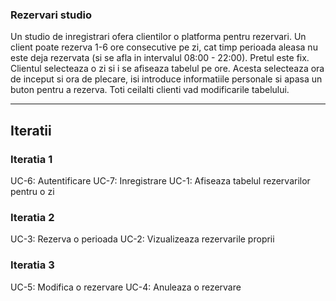 
### Rezervari studio
Un studio de inregistrari ofera clientilor o platforma pentru rezervari.
Un client poate rezerva 1-6 ore consecutive pe zi, cat timp perioada aleasa nu este deja rezervata (si se afla in intervalul 08:00 - 22:00). Pretul este fix.
Clientul selecteaza o zi si i se afiseaza tabelul pe ore. Acesta selecteaza ora de inceput si ora de plecare, isi introduce informatiile personale si apasa un buton pentru a rezerva. Toti ceilalti clienti vad modificarile tabelului.

-------------

## Iteratii
### Iteratia 1
UC-6: Autentificare
UC-7: Inregistrare
UC-1: Afiseaza tabelul rezervarilor pentru o zi

### Iteratia 2
UC-3: Rezerva o perioada
UC-2: Vizualizeaza rezervarile proprii

### Iteratia 3
UC-5: Modifica o rezervare
UC-4: Anuleaza o rezervare